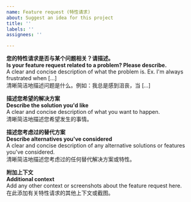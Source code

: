 ```yaml
---
name: Feature request (特性请求)
about: Suggest an idea for this project
title: ''
labels: ''
assignees: ''

---
```


**您的特性请求是否与某个问题相关？请描述。**  
**Is your feature request related to a problem? Please describe.**  
A clear and concise description of what the problem is. Ex. I'm always frustrated when [...]  
清晰简洁地描述问题是什么。例如：我总是感到沮丧，当 [...]

**描述您希望的解决方案**  
**Describe the solution you'd like**  
A clear and concise description of what you want to happen.  
清晰简洁地描述您希望发生的事情。

**描述您考虑过的替代方案**  
**Describe alternatives you've considered**  
A clear and concise description of any alternative solutions or features you've considered.  
清晰简洁地描述您考虑过的任何替代解决方案或特性。

**附加上下文**  
**Additional context**  
Add any other context or screenshots about the feature request here.  
在此添加有关特性请求的其他上下文或截图。
